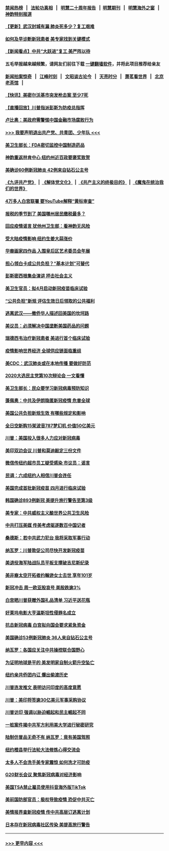 #### [禁闻热榜](热点新闻.md?=0)  &nbsp;&nbsp;|&nbsp;&nbsp; [法轮功真相](https://github.com/gfw-breaker/truth/blob/master/README.md?=0) &nbsp;&nbsp;|&nbsp;&nbsp; [明慧二十周年报告](https://github.com/gfw-breaker/mh-reports/blob/master/README.md?=0) &nbsp;&nbsp;|&nbsp;&nbsp;[明慧期刊](https://github.com/gfw-breaker/mh-qikan) &nbsp;&nbsp;|&nbsp;&nbsp; [明慧海外之窗](https://github.com/gfw-breaker/mh-news/blob/master/README.md?=0) &nbsp;&nbsp;|&nbsp;&nbsp; [神韵特别报道](https://github.com/gfw-breaker/mh-news/blob/master/shenyun.md?=0)
#### [【更新】武汉封城有漏 肺炎死多少？复工艰难](../pages/nsc412/n11890652.md?t=02271102) 
#### [如何及早诊断新冠患者 美专家找到关键模式](../pages/nsc412/n11898626.md?t=02271102) 
#### [【新闻看点】中共“大跃进”复工 美严阵以待](../pages/nsc412/n11898221.md?t=02271102) 
#### 五毛举报越来越频繁，请网友们前往下载 [一键翻墙软件](https://github.com/gfw-breaker/ssr-accounts)，并将此项目推荐给亲友
#### [新闻拍案惊奇](https://github.com/gfw-breaker/banned-news/blob/master/pages/link4.md) &nbsp;&nbsp;|&nbsp;&nbsp; [江峰时刻](https://github.com/gfw-breaker/banned-news/blob/master/pages/link4.md) &nbsp;&nbsp;|&nbsp;&nbsp; [文昭谈古论今](https://github.com/gfw-breaker/banned-news/blob/master/pages/link4.md) &nbsp;&nbsp;|&nbsp;&nbsp; [天亮时分](https://github.com/gfw-breaker/banned-news/blob/master/pages/link4.md) &nbsp;&nbsp;|&nbsp;&nbsp; [萧茗看世界](https://github.com/gfw-breaker/banned-news/blob/master/pages/link4.md) &nbsp;&nbsp;|&nbsp;&nbsp; [北京老茶馆](https://github.com/gfw-breaker/banned-news/blob/master/pages/link4.md) &nbsp;&nbsp;|&nbsp;&nbsp; 
#### [【快讯】美密尔沃基市突发枪击案 至少7死](../pages/nsc412/n11898687.md?t=02271102) 
#### [【直播回放】川普指派彭斯为防疫总指挥](../pages/nsc412/n11898088.md?t=02271102) 
#### [卢比奥：美政府需警惕中国金融市场腐败行为](../pages/nsc412/n11898327.md?t=02271102) 
#### [>>> 我要声明退出共产党、共青团、少年队 <<<](https://github.com/begood0513/goodnews/blob/master/quit/letter.md) 
#### [美卫生部长：FDA密切监控中国制造药品](../pages/nsc412/n11898231.md?t=02271102) 
#### [神韵重返林肯中心 纽约州近百政要褒奖致贺](../pages/nsc412/n11893366.md?t=02271102) 
#### [美确诊60例新冠肺炎 42例来自钻石公主号](../pages/nsc412/n11898098.md?t=02271102) 
#### [《九评共产党》](https://github.com/begood0513/9ping.md/blob/master/README.md) &nbsp;|&nbsp; [《解体党文化》](../../../../jtdwh.md/blob/master/README.md)  &nbsp;|&nbsp; [《共产主义的终极目的》](../../../../gczydzjmd.md/blob/master/README.md) &nbsp;|&nbsp; [《魔鬼在统治我们的世界》](../../../../mgztzwmdsj.md/blob/master/README.md) 
#### [4万多人白宫联署 要YouTube解释“黄标审查”](../pages/nsc412/n11897803.md?t=02271102) 
#### [报税的季节到了 美国哪州居民缴税最多？](../pages/nsc412/n11897626.md?t=02271102) 
#### [回应疫情谣言 犹他州卫生部：看神韵无风险](../pages/nsc412/n11896078.md?t=02271102) 
#### [受大陆疫情影响  纽约生姜大蒜涨价](../pages/nsc412/n11896485.md?t=02271102) 
#### [华裔画家四作品  入围皇后区艺术委员会年展](../pages/nsc412/n11896497.md?t=02271102) 
#### [担心领白卡成公共负担？“基本计划”可替代](../pages/nsc412/n11896478.md?t=02271102) 
#### [彭斯密西根集会演讲 抨击社会主义](../pages/nsc412/n11896543.md?t=02271102) 
#### [美卫生官员：拟4月启动新冠疫苗临床试验](../pages/nsc412/n11896357.md?t=02271102) 
#### [“公共负担”新规  评估生效日后领取的公共福利](../pages/nsc412/n11893847.md?t=02271102) 
#### [逃离武汉——撤侨华人描述回美国的坎坷路](../pages/nsc412/n11895897.md?t=02271102) 
#### [美议员：必须解决中国垄断美国药品的问题](../pages/nsc412/n11895991.md?t=02271102) 
#### [瑞德西韦治疗新冠患者 美进行首个临床试验](../pages/nsc412/n11895845.md?t=02271102) 
#### [疫情影响世界经济 全球供应链面临重组](../pages/nsc412/n11895634.md?t=02271102) 
#### [美CDC：武汉肺炎或在本地传播 要做好防范](../pages/nsc412/n11895597.md?t=02271102) 
#### [2020大选民主党第10次辩论会 一文看懂](../pages/nsc412/n11895486.md?t=02271102) 
#### [美卫生部长：民众要学习新冠病毒预防知识](../pages/nsc412/n11895308.md?t=02271102) 
#### [蓬佩奥：中共及伊朗隐匿新冠疫情 危害全球](../pages/nsc412/n11895492.md?t=02271102) 
#### [美国公共负担新规生效 有哪些规定和影响](../pages/nsc412/n11893866.md?t=02271102) 
#### [全日空新购15架波音787梦幻机 价值50亿美元](../pages/nsc412/n11895154.md?t=02271102) 
#### [川普：美国投入很多人力应对新冠病毒](../pages/nsc412/n11894977.md?t=02271102) 
#### [美印双边会议 川普和莫迪敲定三份文件](../pages/nsc412/n11894247.md?t=02271102) 
#### [微信传纽约超市员工疑受感染  市议员：谣言](../pages/nsc412/n11893861.md?t=02271102) 
#### [民调：六成纽约人相信川普会连任](../pages/nsc412/n11893884.md?t=02271102) 
#### [美国完成首批新冠疫苗 四月进行临床试验](../pages/nsc412/n11893526.md?t=02271102) 
#### [韩国确诊893例新冠 美提升旅行警告至第3级](../pages/nsc412/n11893662.md?t=02271102) 
#### [美专家：中共威权主义酿世界公共卫生风险](../pages/nsc412/n11893474.md?t=02271102) 
#### [中共打压美媒 传美考虑驱逐数百中国记者](../pages/nsc412/n11893178.md?t=02271102) 
#### [桑德斯：若中共武力犯台 我将采取军事行动](../pages/nsc412/n11893282.md?t=02271102) 
#### [纳瓦罗：川普敦促公司尽快开发新冠疫苗](../pages/nsc412/n11893211.md?t=02271102) 
#### [美退役海军陆战队员平板支撑破吉尼斯纪录](../pages/nsc412/n11893022.md?t=02271102) 
#### [美非裔太空开拓者约翰逊女士去世 享年101岁](../pages/nsc412/n11892917.md?t=02271102) 
#### [新冠冲击 周一欧亚股哀号 美股跌逾3%](../pages/nsc412/n11892648.md?t=02271102) 
#### [白宫晒川普获赠外国礼品清单 习近平送花瓶](../pages/nsc412/n11892985.md?t=02271102) 
#### [好莱坞电影大亨温斯坦性侵罪名成立](../pages/nsc412/n11892907.md?t=02271102) 
#### [抗击新冠病毒 白宫拟向国会要求紧急资金](../pages/nsc412/n11892943.md?t=02271102) 
#### [美国确诊53例新冠肺炎 36人来自钻石公主号](../pages/nsc412/n11892877.md?t=02271102) 
#### [纳瓦罗：各国应关注中共操控联合国野心](../pages/nsc412/n11892856.md?t=02271102) 
#### [为证明地球是平的 美发明家自制火箭升空坠亡](../pages/nsc412/n11892645.md?t=02271102) 
#### [纽约亲共侨团内讧 爆出偷渡历史](../pages/nsc412/n11891235.md?t=02271102) 
#### [川普连发推文 表明访问印度的高度意愿](../pages/nsc412/n11891927.md?t=02271102) 
#### [川普：美印将签逾30亿美元军事采购协议](../pages/nsc412/n11892494.md?t=02271102) 
#### [川普访印 强调以胁迫崛起和民主崛起不同](../pages/nsc412/n11891855.md?t=02271102) 
#### [一桩案件揭中共军方利用美大学进行秘密研究](../pages/nsc412/n11891206.md?t=02271102) 
#### [陆制仿冒品无奇不有 纳瓦罗：竟有美国驾照](../pages/nsc412/n11890953.md?t=02271102) 
#### [纽约橙县举行法轮大法修炼心得交流会](../pages/nsc412/n11890760.md?t=02271102) 
#### [太多人不会洗手美专家震惊 如何洗才可防疫](../pages/nsc412/n11875866.md?t=02271102) 
#### [G20财长会议 聚焦新冠病毒对经济影响](../pages/nsc412/n11890400.md?t=02271102) 
#### [美国TSA禁止雇员使用抖音海外版TikTok](../pages/nsc412/n11890500.md?t=02271102) 
#### [美前国防部官员：极权导致疫情 恐促中共灭亡](../pages/nsc412/n11889092.md?t=02271102) 
#### [美情报界查新冠疫情 传中共高层订逃离计划](../pages/nsc412/n11888161.md?t=02271102) 
#### [日本存在新冠病毒社区传染 美提高旅行警告](../pages/nsc412/n11889917.md?t=02271102) 

----
#### [ >>> 更早内容 <<< ](../indexes/nsc412-earlier.md)
